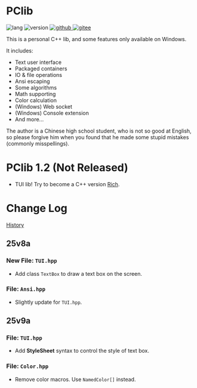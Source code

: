 # PClib

![lang](https://img.shields.io/badge/Standard-C++23-yellow?logo=cplusplus)
![version](https://img.shields.io/badge/Version-25v9a-blueviolet)
[![github](https://img.shields.io/badge/Github-PClib-blue?&logo=github
)
](https://github.com/PCwqyy/PCLib)
[![gitee](https://img.shields.io/badge/Gitee-PClib-red?logo=gitee&color=%23C71D23
)](https://gitee.com/pcwqyy/PClib)

This is a personal C++ lib, and some features only available on Windows.

It includes:
- Text user interface
- Packaged containers
- IO & file operations
- Ansi escaping
- Some algorithms
- Math supporting
- Color calculation
- (Windows) Web socket
- (Windows) Console extension
- And more...

The author is a Chinese high school student, who is not so good at English, so please forgive him when you found that he made some stupid mistakes (commonly misspellings).

# PClib 1.2 (Not Released)
- TUI lib! Try to become a C++ version [Rich](https://github.com/Textualize/rich).

# Change Log
[History](https://github.com/PCwqyy/PCLib/tree/Dev/ChangeLogHistory.md)

## 25v8a
### New File: `TUI.hpp`
- Add class `TextBox` to draw a text box on the screen.
### File: `Ansi.hpp`
- Slightly update for `TUI.hpp`.
## 25v9a
### File: `TUI.hpp`
- Add **StyleSheet** syntax to control the style of text box.
### File: `Color.hpp`
- Remove color macros. Use `NamedColor[]` instead.